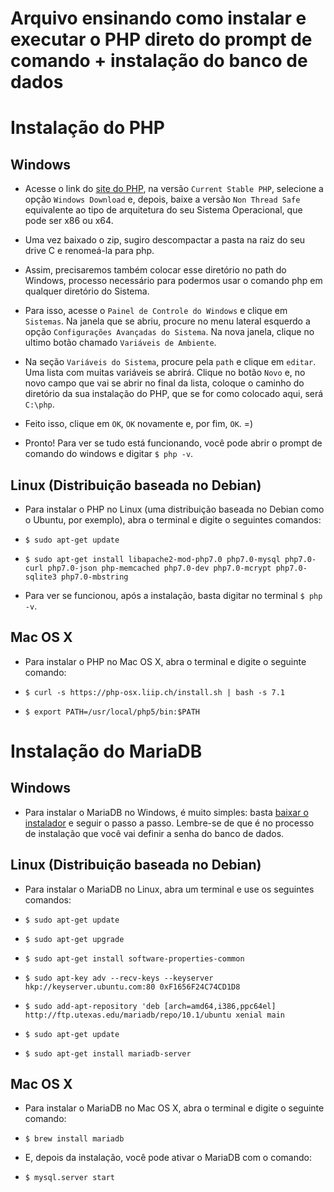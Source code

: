 # Arquivo ensinando como instalar e executar o PHP direto do prompt de comando + instalação do banco de dados

# Instalação do PHP

## Windows

* Acesse o link do [site do PHP](https://secure.php.net/downloads.php), na versão `Current Stable PHP`, selecione a opção `Windows Download` e, depois, baixe a versão `Non Thread Safe` equivalente ao tipo de arquitetura do seu Sistema Operacional, que pode ser x86 ou x64.

* Uma vez baixado o zip, sugiro descompactar a pasta na raiz do seu drive C e renomeá-la para php.

* Assim, precisaremos também colocar esse diretório no path do Windows, processo necessário para podermos usar o comando php em qualquer diretório do Sistema.

* Para isso, acesse o `Painel de Controle do Windows` e clique em `Sistemas`. Na janela que se abriu, procure no menu lateral esquerdo a opção `Configurações Avançadas do Sistema`. Na nova janela, clique no ultimo botão chamado `Variáveis de Ambiente`.

* Na seção `Variáveis do Sistema`, procure pela `path` e clique em `editar`. Uma lista com muitas variáveis se abrirá. Clique no botão `Novo` e, no novo campo que vai se abrir no final da lista, coloque o caminho do diretório da sua instalação do PHP, que se for como colocado aqui, será `C:\php`.

* Feito isso, clique em `OK`, `OK` novamente e, por fim, `OK`. =)

* Pronto! Para ver se tudo está funcionando, você pode abrir o prompt de comando do windows e digitar `$ php -v`.

## Linux (Distribuição baseada no Debian)

* Para instalar o PHP no Linux (uma distribuição baseada no Debian como o Ubuntu, por exemplo), abra o terminal e digite o seguintes comandos:

* `$ sudo apt-get update`
* `$ sudo apt-get install libapache2-mod-php7.0 php7.0-mysql php7.0-curl php7.0-json php-memcached php7.0-dev php7.0-mcrypt php7.0-sqlite3 php7.0-mbstring`

* Para ver se funcionou, após a instalação, basta digitar no terminal `$ php -v`.

## Mac OS X

* Para instalar o PHP no Mac OS X, abra o terminal e digite o seguinte comando:

* `$ curl -s https://php-osx.liip.ch/install.sh | bash -s 7.1`
* `$ export PATH=/usr/local/php5/bin:$PATH`

# Instalação do MariaDB

## Windows

* Para instalar o MariaDB no Windows, é muito simples: basta [baixar o instalador](https://downloads.mariadb.org/interstitial/mariadb-10.2.9/winx64-packages/mariadb-10.2.9-winx64.msi/from/http://mirror.ufscar.br/mariadb/) e seguir o passo a passo. Lembre-se de que é no processo de instalação que você vai definir a senha do banco de dados.

## Linux (Distribuição baseada no Debian)

* Para instalar o MariaDB no Linux, abra um terminal e use os seguintes comandos:

* `$ sudo apt-get update`
* `$ sudo apt-get upgrade`
* `$ sudo apt-get install software-properties-common`
* `$ sudo apt-key adv --recv-keys --keyserver hkp://keyserver.ubuntu.com:80 0xF1656F24C74CD1D8`
* `$ sudo add-apt-repository 'deb [arch=amd64,i386,ppc64el] http://ftp.utexas.edu/mariadb/repo/10.1/ubuntu xenial main`
* `$ sudo apt-get update`
* `$ sudo apt-get install mariadb-server`

## Mac OS X

* Para instalar o MariaDB no Mac OS X, abra o terminal e digite o seguinte comando:

* `$ brew install mariadb`

* E, depois da instalação, você pode ativar o MariaDB com o comando:

* `$ mysql.server start`